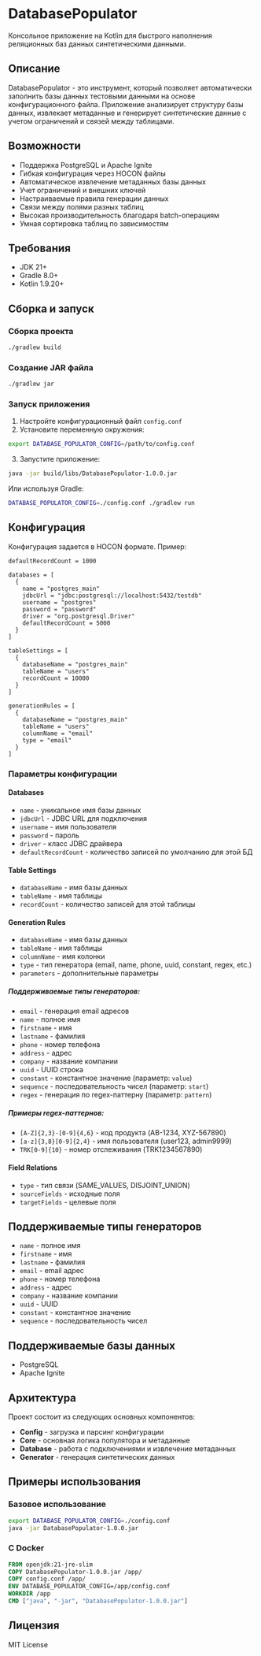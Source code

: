 
# DatabasePopulator

Консольное приложение на Kotlin для быстрого наполнения реляционных баз данных синтетическими данными.

## Описание

DatabasePopulator - это инструмент, который позволяет автоматически заполнить базы данных тестовыми данными на основе конфигурационного файла. Приложение анализирует структуру базы данных, извлекает метаданные и генерирует синтетические данные с учетом ограничений и связей между таблицами.

## Возможности

- Поддержка PostgreSQL и Apache Ignite
- Гибкая конфигурация через HOCON файлы
- Автоматическое извлечение метаданных базы данных
- Учет ограничений и внешних ключей
- Настраиваемые правила генерации данных
- Связи между полями разных таблиц
- Высокая производительность благодаря batch-операциям
- Умная сортировка таблиц по зависимостям

## Требования

- JDK 21+
- Gradle 8.0+
- Kotlin 1.9.20+

## Сборка и запуск

### Сборка проекта

```bash
./gradlew build
```

### Создание JAR файла

```bash
./gradlew jar
```

### Запуск приложения

1. Настройте конфигурационный файл `config.conf`
2. Установите переменную окружения:

```bash
export DATABASE_POPULATOR_CONFIG=/path/to/config.conf
```

3. Запустите приложение:

```bash
java -jar build/libs/DatabasePopulator-1.0.0.jar
```

Или используя Gradle:

```bash
DATABASE_POPULATOR_CONFIG=./config.conf ./gradlew run
```

## Конфигурация

Конфигурация задается в HOCON формате. Пример:

```hocon
defaultRecordCount = 1000

databases = [
  {
    name = "postgres_main"
    jdbcUrl = "jdbc:postgresql://localhost:5432/testdb"
    username = "postgres"
    password = "password"
    driver = "org.postgresql.Driver"
    defaultRecordCount = 5000
  }
]

tableSettings = [
  {
    databaseName = "postgres_main"
    tableName = "users"
    recordCount = 10000
  }
]

generationRules = [
  {
    databaseName = "postgres_main"
    tableName = "users"
    columnName = "email"
    type = "email"
  }
]
```

### Параметры конфигурации

#### Databases
- `name` - уникальное имя базы данных
- `jdbcUrl` - JDBC URL для подключения
- `username` - имя пользователя
- `password` - пароль
- `driver` - класс JDBC драйвера
- `defaultRecordCount` - количество записей по умолчанию для этой БД

#### Table Settings
- `databaseName` - имя базы данных
- `tableName` - имя таблицы
- `recordCount` - количество записей для этой таблицы

#### Generation Rules
- `databaseName` - имя базы данных
- `tableName` - имя таблицы
- `columnName` - имя колонки
- `type` - тип генератора (email, name, phone, uuid, constant, regex, etc.)
- `parameters` - дополнительные параметры

##### Поддерживаемые типы генераторов:
- `email` - генерация email адресов
- `name` - полное имя
- `firstname` - имя
- `lastname` - фамилия
- `phone` - номер телефона
- `address` - адрес
- `company` - название компании
- `uuid` - UUID строка
- `constant` - константное значение (параметр: `value`)
- `sequence` - последовательность чисел (параметр: `start`)
- `regex` - генерация по regex-паттерну (параметр: `pattern`)

##### Примеры regex-паттернов:
- `[A-Z]{2,3}-[0-9]{4,6}` - код продукта (AB-1234, XYZ-567890)
- `[a-z]{3,8}[0-9]{2,4}` - имя пользователя (user123, admin9999)
- `TRK[0-9]{10}` - номер отслеживания (TRK1234567890)

#### Field Relations
- `type` - тип связи (SAME_VALUES, DISJOINT_UNION)
- `sourceFields` - исходные поля
- `targetFields` - целевые поля

## Поддерживаемые типы генераторов

- `name` - полное имя
- `firstname` - имя
- `lastname` - фамилия
- `email` - email адрес
- `phone` - номер телефона
- `address` - адрес
- `company` - название компании
- `uuid` - UUID
- `constant` - константное значение
- `sequence` - последовательность чисел

## Поддерживаемые базы данных

- PostgreSQL
- Apache Ignite

## Архитектура

Проект состоит из следующих основных компонентов:

- **Config** - загрузка и парсинг конфигурации
- **Core** - основная логика популятора и метаданные
- **Database** - работа с подключениями и извлечение метаданных
- **Generator** - генерация синтетических данных

## Примеры использования

### Базовое использование

```bash
export DATABASE_POPULATOR_CONFIG=./config.conf
java -jar DatabasePopulator-1.0.0.jar
```

### С Docker

```dockerfile
FROM openjdk:21-jre-slim
COPY DatabasePopulator-1.0.0.jar /app/
COPY config.conf /app/
ENV DATABASE_POPULATOR_CONFIG=/app/config.conf
WORKDIR /app
CMD ["java", "-jar", "DatabasePopulator-1.0.0.jar"]
```

## Лицензия

MIT License
